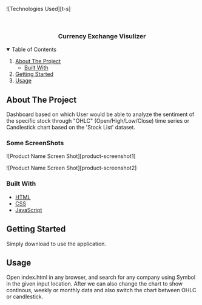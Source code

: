 
<!--
*** Thanks for checking out the Best-README-Template. If you have a suggestion
*** that would make this better, please fork the repo and create a pull request
*** or simply open an issue with the tag "enhancement".
*** Thanks again! Now go create something AMAZING! :D
-->



<!-- PROJECT SHIELDS -->
<!--
*** I'm using markdown "reference style" links for readability.
*** Reference links are enclosed in brackets [ ] instead of parentheses ( ).
*** See the bottom of this document for the declaration of the reference variables
*** for contributors-url, forks-url, etc. This is an optional, concise syntax you may use.
*** https://www.markdownguide.org/basic-syntax/#reference-style-links
-->

![Technologies Used][t-s]


<!-- PROJECT LOGO -->
<br />
<p align="center">

  <h3 align="center">Currency Exchange Visulizer</h3>



<!-- TABLE OF CONTENTS -->
<details open="open">
  <summary>Table of Contents</summary>
  <ol>
    <li>
      <a href="#about-the-project">About The Project</a>
      <ul>
        <li><a href="#built-with">Built With</a></li>
      </ul>
    </li>
    <li>
      <a href="#getting-started">Getting Started</a>
    </li>
    <li><a href="#usage">Usage</a></li>
  </ol>
</details>



<!-- ABOUT THE PROJECT -->
## About The Project


Dashboard based on which User would be able to analyze the sentiment of the specific
stock  through "OHLC" (Open/High/Low/Close) time series or Candlestick chart based on the 'Stock List' dataset.

### Some ScreenShots
![Product Name Screen Shot][product-screenshot1]

![Product Name Screen Shot][product-screenshot2]


### Built With


* [HTML](https://www.w3schools.com/html/)
* [CSS](https://www.w3schools.com/css/)
* [JavaScript](https://www.w3schools.com/js/)



<!-- GETTING STARTED -->
## Getting Started

Simply download to use the application.


<!-- USAGE EXAMPLES -->
## Usage

Open index.html in any browser, and search for any company using Symbol in the given input location. After we can also change the chart to show continous, weekly or monthly data and also switch the chart between OHLC or candlestick.


